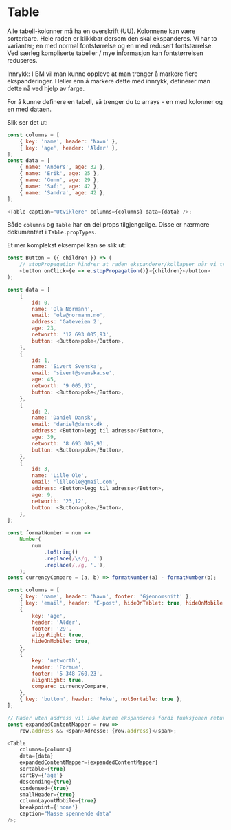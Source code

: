 # Table

Alle tabell-kolonner må ha en overskrift (UU). Kolonnene kan være sorterbare.
Hele raden er klikkbar dersom den skal ekspanderes.
Vi har to varianter; en med normal fontstørrelse og en med redusert fontstørrelse.
Ved særleg kompliserte tabeller / mye informasjon kan fontstørrelsen reduseres.

Innrykk: I BM vil man kunne oppleve at man trenger å markere flere ekspanderinger.
Heller enn å markere dette med innrykk, definerer man dette nå ved hjelp av farge.

For å kunne definere en tabell, så trenger du to arrays - en med kolonner og en med dataen.

Slik ser det ut:

```js
const columns = [
    { key: 'name', header: 'Navn' },
    { key: 'age', header: 'Alder' },
];
const data = [
    { name: 'Anders', age: 32 },
    { name: 'Erik', age: 25 },
    { name: 'Gunn', age: 29 },
    { name: 'Safi', age: 42 },
    { name: 'Sandra', age: 42 },
];

<Table caption="Utviklere" columns={columns} data={data} />;
```

Både `columns` og `Table` har en del props tilgjengelige.
Disse er nærmere dokumentert i `Table.propTypes`.

Et mer komplekst eksempel kan se slik ut:

```js
const Button = ({ children }) => (
    // stopPropagation hindrer at raden ekspanderer/kollapser når vi trykker på knappen
    <button onClick={e => e.stopPropagation()}>{children}</button>
);

const data = [
    {
        id: 0,
        name: 'Ola Normann',
        email: 'ola@normann.no',
        address: 'Gateveien 2',
        age: 23,
        networth: '12 693 005,93',
        button: <Button>poke</Button>,
    },
    {
        id: 1,
        name: 'Sivert Svenska',
        email: 'sivert@svenska.se',
        age: 45,
        networth: '9 005,93',
        button: <Button>poke</Button>,
    },
    {
        id: 2,
        name: 'Daniel Dansk',
        email: 'daniel@dansk.dk',
        address: <Button>legg til adresse</Button>,
        age: 39,
        networth: '8 693 005,93',
        button: <Button>poke</Button>,
    },
    {
        id: 3,
        name: 'Lille Ole',
        email: 'lilleole@gmail.com',
        address: <Button>legg til adresse</Button>,
        age: 9,
        networth: '23,12',
        button: <Button>poke</Button>,
    },
];

const formatNumber = num =>
    Number(
        num
            .toString()
            .replace(/\s/g, '')
            .replace(/,/g, '.'),
    );
const currencyCompare = (a, b) => formatNumber(a) - formatNumber(b);

const columns = [
    { key: 'name', header: 'Navn', footer: 'Gjennomsnitt' },
    { key: 'email', header: 'E-post', hideOnTablet: true, hideOnMobile: true },
    {
        key: 'age',
        header: 'Alder',
        footer: '29',
        alignRight: true,
        hideOnMobile: true,
    },
    {
        key: 'networth',
        header: 'Formue',
        footer: '5 348 760,23',
        alignRight: true,
        compare: currencyCompare,
    },
    { key: 'button', header: 'Poke', notSortable: true },
];

// Rader uten address vil ikke kunne ekspanderes fordi funksjonen returnerer falsy
const expandedContentMapper = row =>
    row.address && <span>Adresse: {row.address}</span>;

<Table
    columns={columns}
    data={data}
    expandedContentMapper={expandedContentMapper}
    sortable={true}
    sortBy={'age'}
    descending={true}
    condensed={true}
    smallHeader={true}
    columnLayoutMobile={true}
    breakpoint={'none'}
    caption="Masse spennende data"
/>;
```
